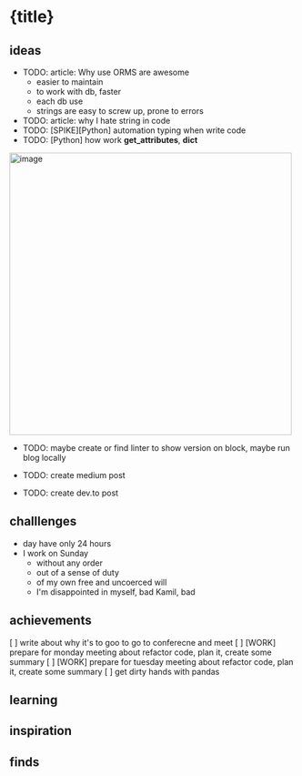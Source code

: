 # {title}

## ideas
* TODO: article: Why use ORMS are awesome
  * easier to maintain
  * to work with db, faster
  * each db use
  * strings are easy to screw up, prone to errors
* TODO: article: why I hate string in code
* TODO: [SPIKE][Python] automation typing when write code
* TODO: [Python] how work __get_attributes__, __dict__
   
<img width="496" alt="image" src="https://github.com/KuligKamil/kuligkamil.github.io/assets/13277748/daaadaa6-09bd-4eff-8186-272247bde496">

* TODO: maybe create or find linter to show version on block, maybe run blog locally

* TODO: create medium post
* TODO: create dev.to post
  
## challlenges
* day have only 24 hours
* I work on Sunday
  * without any order 
  * out of a sense of duty 
  * of my own free and uncoerced will
  * I'm disappointed in myself, bad Kamil, bad

## achievements

[ ] write about why it's to goo to go to conferecne and meet
[ ] [WORK] prepare for monday meeting about refactor code, plan it, create some summary
[ ] [WORK] prepare for tuesday meeting about refactor code, plan it, create some summary
[ ] get dirty hands with pandas

## learning 

## inspiration

## finds
